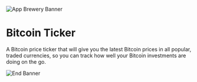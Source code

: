 
![App Brewery Banner](Documentation/AppBreweryBanner.png)

#  Bitcoin Ticker

A Bitcoin price ticker that will give you the latest Bitcoin prices in all popular, traded currencies, so you can track how well your Bitcoin investments are doing on the go.

![End Banner](Documentation/readme-end-banner.png)
